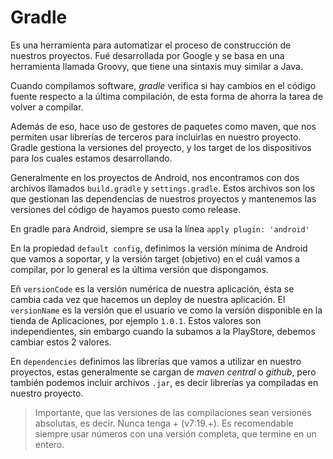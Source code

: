 # Gradle

Es una herramienta para automatizar el proceso de construcción de nuestros proyectos. Fué desarrollada por Google y se basa en una herramienta llamada Groovy, que tiene una sintaxis muy similar a Java.

Cuando compilamos software, *gradle* verifica si hay cambios en el código fuente respecto a la última compilación, de esta forma de ahorra la tarea de volver a compilar.

Además de eso, hace uso de gestores de paquetes como maven, que nos permiten usar librerías de terceros para incluirlas en nuestro proyecto.
Gradle gestiona la versiones del proyecto, y los target de los dispositivos para los cuales estamos desarrollando.

Generalmente en los proyectos de Android, nos encontramos con dos archivos llamados `build.gradle` y `settings.gradle`. Estos archivos son los que gestionan las dependencias de nuestros proyectos y mantenemos las versiones del código de hayamos puesto como release.

En gradle para Android, siempre se usa la línea `apply plugin: 'android'`

En la propiedad `default config`, definimos la versión mínima de Android que vamos a soportar, y la versión target (objetivo) en el cuál vamos a compilar,  por lo general es la última versión que dispongamos.

Eñ `versionCode` es la versión numérica de nuestra aplicación, ésta se cambia cada vez que hacemos un deploy de nuestra aplicación. El `versionName` es la versión que el usuario ve como la versión disponible en la tienda de Aplicaciones, por ejemplo `1.0.1`. Estos valores son independientes, sin embargo cuando la subamos a la PlayStore, debemos cambiar estos 2 valores.

En `dependencies` definimos las librerías que vamos a utilizar en nuestro proyectos, estas generalmente se cargan de *maven central* o *github*, pero también podemos incluir archivos `.jar`, es decir librerías ya compiladas en nuestro proyecto.

> Importante, que las versiones de las compilaciones sean versiones absolutas, es decir. Nunca tenga + (v7:19.+). Es recomendable siempre usar números con una versión completa, que termine en un entero.